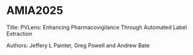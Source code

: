 # AMIA2025

Title: PVLens: Enhancing Pharmacovigilance Through Automated Label Extraction

Authors: Jeffery L Painter, Greg Powell and Andrew Bate

